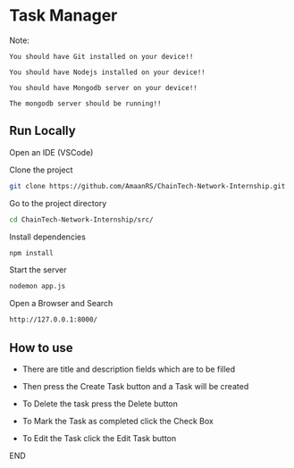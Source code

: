 
# Task Manager
Note:

    You should have Git installed on your device!!

    You should have Nodejs installed on your device!!

    You should have Mongodb server on your device!!

    The mongodb server should be running!!

    





## Run Locally

Open an IDE (VSCode)

Clone the project

```bash
git clone https://github.com/AmaanRS/ChainTech-Network-Internship.git
```

Go to the project directory

```bash
cd ChainTech-Network-Internship/src/
```

Install dependencies

```bash
npm install
```

Start the server

```bash
nodemon app.js
```
Open a Browser and Search

```bash
http://127.0.0.1:8000/
```


## How to use

- There are title and description fields which are to be filled

- Then press the Create Task button and a Task will be created

- To Delete the task press the Delete button

- To Mark the Task as completed click the Check Box

- To Edit the Task click the Edit Task button

END
